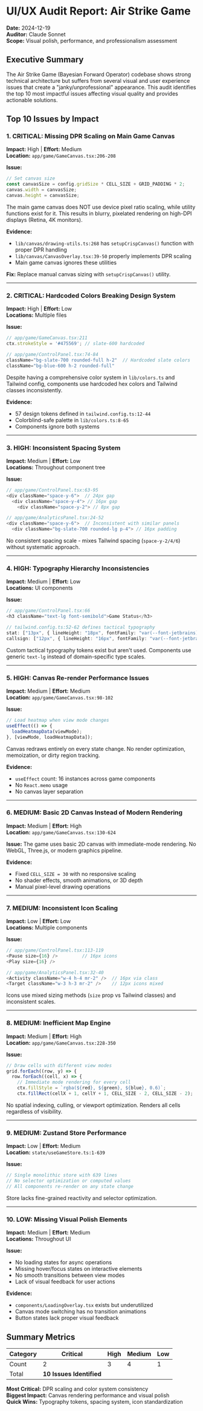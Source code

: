 # UI/UX Audit Report: Air Strike Game
**Date:** 2024-12-19  
**Auditor:** Claude Sonnet  
**Scope:** Visual polish, performance, and professionalism assessment

## Executive Summary

The Air Strike Game (Bayesian Forward Operator) codebase shows strong technical architecture but suffers from several visual and user experience issues that create a "janky/unprofessional" appearance. This audit identifies the top 10 most impactful issues affecting visual quality and provides actionable solutions.

## Top 10 Issues by Impact

### 1. **CRITICAL: Missing DPR Scaling on Main Game Canvas**
**Impact:** High | **Effort:** Medium  
**Location:** `app/game/GameCanvas.tsx:206-208`

**Issue:**
```typescript
// Set canvas size
const canvasSize = config.gridSize * CELL_SIZE + GRID_PADDING * 2;
canvas.width = canvasSize;
canvas.height = canvasSize;
```

The main game canvas does NOT use device pixel ratio scaling, while utility functions exist for it. This results in blurry, pixelated rendering on high-DPI displays (Retina, 4K monitors).

**Evidence:** 
- `lib/canvas/drawing-utils.ts:268` has `setupCrispCanvas()` function with proper DPR handling
- `lib/canvas/CanvasOverlay.tsx:39-50` properly implements DPR scaling
- Main game canvas ignores these utilities

**Fix:** Replace manual canvas sizing with `setupCrispCanvas()` utility.

---

### 2. **CRITICAL: Hardcoded Colors Breaking Design System**
**Impact:** High | **Effort:** Low  
**Locations:** Multiple files

**Issue:**
```typescript
// app/game/GameCanvas.tsx:211
ctx.strokeStyle = '#475569'; // slate-600 hardcoded

// app/game/ControlPanel.tsx:74-84
className="bg-slate-700 rounded-full h-2"  // Hardcoded slate colors
className="bg-blue-600 h-2 rounded-full"
```

Despite having a comprehensive color system in `lib/colors.ts` and Tailwind config, components use hardcoded hex colors and Tailwind classes inconsistently.

**Evidence:**
- 57 design tokens defined in `tailwind.config.ts:12-44`
- Colorblind-safe palette in `lib/colors.ts:8-65`
- Components ignore both systems

---

### 3. **HIGH: Inconsistent Spacing System**
**Impact:** Medium | **Effort:** Low  
**Locations:** Throughout component tree

**Issue:**
```typescript
// app/game/ControlPanel.tsx:63-95
<div className="space-y-6">  // 24px gap
  <div className="space-y-4"> // 16px gap  
    <div className="space-y-2"> // 8px gap

// app/game/AnalyticsPanel.tsx:24-52  
<div className="space-y-6">  // Inconsistent with similar panels
  <div className="bg-slate-700 rounded-lg p-4"> // 16px padding
```

No consistent spacing scale - mixes Tailwind spacing (`space-y-2/4/6`) without systematic approach.

---

### 4. **HIGH: Typography Hierarchy Inconsistencies**
**Impact:** Medium | **Effort:** Low  
**Locations:** UI components

**Issue:**
```typescript
// app/game/ControlPanel.tsx:66
<h3 className="text-lg font-semibold">Game Status</h3>

// tailwind.config.ts:52-62 defines tactical typography
stat: ["13px", { lineHeight: "18px", fontFamily: "var(--font-jetbrains)" }],
callsign: ["12px", { lineHeight: "16px", fontFamily: "var(--font-jetbrains)" }],
```

Custom tactical typography tokens exist but aren't used. Components use generic `text-lg` instead of domain-specific type scales.

---

### 5. **HIGH: Canvas Re-render Performance Issues**  
**Impact:** Medium | **Effort:** Medium  
**Location:** `app/game/GameCanvas.tsx:98-102`

**Issue:**
```typescript
// Load heatmap when view mode changes
useEffect(() => {
  loadHeatmapData(viewMode);
}, [viewMode, loadHeatmapData]);
```

Canvas redraws entirely on every state change. No render optimization, memoization, or dirty region tracking.

**Evidence:**
- `useEffect` count: 16 instances across game components
- No `React.memo` usage
- No canvas layer separation

---

### 6. **MEDIUM: Basic 2D Canvas Instead of Modern Rendering**
**Impact:** Medium | **Effort:** High  
**Location:** `app/game/GameCanvas.tsx:130-624`

**Issue:**
The game uses basic 2D canvas with immediate-mode rendering. No WebGL, Three.js, or modern graphics pipeline.

**Evidence:**
- Fixed `CELL_SIZE = 30` with no responsive scaling
- No shader effects, smooth animations, or 3D depth
- Manual pixel-level drawing operations

---

### 7. **MEDIUM: Inconsistent Icon Scaling**
**Impact:** Low | **Effort:** Low  
**Locations:** Multiple components

**Issue:**
```typescript
// app/game/ControlPanel.tsx:113-119
<Pause size={16} />         // 16px icons
<Play size={16} />

// app/game/AnalyticsPanel.tsx:32-40  
<Activity className="w-4 h-4 mr-2" />  // 16px via class
<Target className="w-3 h-3 mr-2" />    // 12px icons mixed
```

Icons use mixed sizing methods (`size` prop vs Tailwind classes) and inconsistent scales.

---

### 8. **MEDIUM: Inefficient Map Engine**
**Impact:** Medium | **Effort:** High  
**Location:** `app/game/GameCanvas.tsx:228-350`

**Issue:**
```typescript
// Draw cells with different view modes
grid.forEach((row, y) => {
  row.forEach((cell, x) => {
    // Immediate mode rendering for every cell
    ctx.fillStyle = `rgba(${red}, ${green}, ${blue}, 0.6)`;
    ctx.fillRect(cellX + 1, cellY + 1, CELL_SIZE - 2, CELL_SIZE - 2);
```

No spatial indexing, culling, or viewport optimization. Renders all cells regardless of visibility.

---

### 9. **MEDIUM: Zustand Store Performance**
**Impact:** Low | **Effort:** Medium  
**Location:** `state/useGameStore.ts:1-639`

**Issue:**
```typescript
// Single monolithic store with 639 lines
// No selector optimization or computed values
// All components re-render on any state change
```

Store lacks fine-grained reactivity and selector optimization.

---

### 10. **LOW: Missing Visual Polish Elements**
**Impact:** Medium | **Effort:** Medium  
**Locations:** Throughout UI

**Issue:**
- No loading states for async operations
- Missing hover/focus states on interactive elements  
- No smooth transitions between view modes
- Lack of visual feedback for user actions

**Evidence:**
- `components/LoadingOverlay.tsx` exists but underutilized
- Canvas mode switching has no transition animations
- Button states lack proper visual feedback

## Summary Metrics

| Category | Critical | High | Medium | Low |
|----------|----------|------|---------|-----|
| Count    | 2        | 3    | 4       | 1   |
| Total    | **10 Issues Identified** |

**Most Critical:** DPR scaling and color system consistency  
**Biggest Impact:** Canvas rendering performance and visual polish  
**Quick Wins:** Typography tokens, spacing system, icon standardization